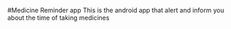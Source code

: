 #Medicine Reminder app
This is the android app that alert and inform you about the time of taking medicines
